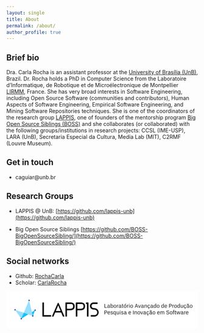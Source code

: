 ```yaml
---
layout: single
title: About
permalink: /about/
author_profile: true
---
```


## Brief bio

Dra. Carla Rocha is an assistant professor at the [University of Brasília (UnB)](www.unb.br), Brazil. Dr. Rocha holds a PhD in Computer Science from the Laboratoire d’Informatique, de Robotique et de Microélectronique de Montpellier [LIRMM](http://lirmm.fr), France. She has very broad interests in Software Engineering, including Open Source Software (communities and contributors), Human Aspects of Software Engineering, Empirical Software Engineering, and Mining Software Repositories techniques. She is one of the coordinators of the research group [LAPPIS]((https://github.com/lappis-unb)), one of founders of the mentorship program [Big Open Source Siblings (BOSS)](https://github.com/BOSS-BigOpenSourceSibling/) and she collaborates (or collaborated) with the following groups/institutions in research projects: CCSL (IME-USP), LARA (UnB),  Secretaria Especial da Cultura, Media Lab (MIT),  C2RMF (Louvre Museum).

## Get in touch

- caguiar<span style="display:none">ignorethis</span>@unb.br


## Research Groups

- LAPPIS @ UnB: [https://github.com/lappis-unb](https://github.com/lappis-unb)

- Big Open Source Siblings [https://github.com/BOSS-BigOpenSourceSibling/](https://github.com/BOSS-BigOpenSourceSibling/)



## Social networks

- Github: [RochaCarla](https://github.com/RochaCarla)
- Scholar: [CarlaRocha](https://scholar.google.com/citations?user=_y8XHnAAAAAJ&hl=en)



![lappis](/images/lappis.png)